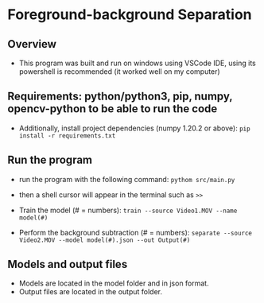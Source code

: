 # Foreground-background Separation

## Overview
- This program was built and run on windows using VSCode IDE, using its powershell is recommended (it worked well on my computer)

## Requirements: python/python3, pip, numpy, opencv-python to be able to run the code
- Additionally, install project dependencies (numpy 1.20.2 or above):
`pip install -r requirements.txt`

## Run the program
- run the program with the following command:
`pythom src/main.py`
- then a shell cursor will appear in the terminal such as `>>`

- Train the model (# = numbers):
`train --source Video1.MOV --name model(#)`

- Perform the background subtraction (# = numbers):
`separate --source Video2.MOV --model model(#).json --out Output(#)`

## Models and output files
- Models are located in the model folder and in json format.
- Output files are located in the output folder.
